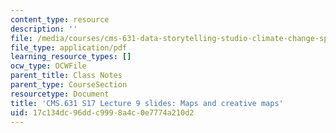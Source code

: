 ```yaml
---
content_type: resource
description: ''
file: /media/courses/cms-631-data-storytelling-studio-climate-change-spring-2017/17c134dc96ddc9998a4c0e7774a210d2_MITCMS_631s17_lec9_maps.pdf
file_type: application/pdf
learning_resource_types: []
ocw_type: OCWFile
parent_title: Class Notes
parent_type: CourseSection
resourcetype: Document
title: 'CMS.631 S17 Lecture 9 slides: Maps and creative maps'
uid: 17c134dc-96dd-c999-8a4c-0e7774a210d2
---
```

